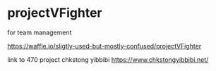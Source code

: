 # projectVFighter

for team management

https://waffle.io/sligtly-used-but-mostly-confused/projectVFighter


link to 470 project chkstong yibbibi
https://www.chkstongyibbibi.net/
